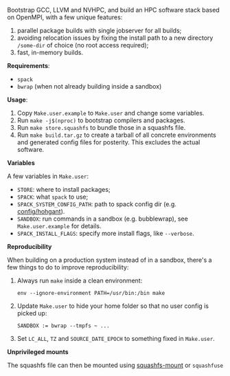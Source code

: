 Bootstrap GCC, LLVM and NVHPC, and build an HPC software stack based on
OpenMPI, with a few unique features:

1. parallel package builds with single jobserver for all builds;
2. avoiding relocation issues by fixing the install path to a new directory `/some-dir` of choice (no root access required);
3. fast, in-memory builds.

**Requirements**:

- `spack`
- `bwrap` (when not already building inside a sandbox)

**Usage**:

1. Copy `Make.user.example` to `Make.user` and change some variables.
2. Run `make -j$(nproc)` to bootstrap compilers and packages.
3. Run `make store.squashfs` to bundle those in a squashfs file.
4. Run `make build.tar.gz` to create a tarball of all concrete environments and
   generated config files for posterity. This excludes the actual software.

**Variables**

A few variables in `Make.user`:

- `STORE`: where to install packages;
- `SPACK`: what `spack` to use;
- `SPACK_SYSTEM_CONFIG_PATH`: path to spack config dir (e.g. [config/hohgant](config/hohgant)).
- `SANDBOX`: run commands in a sandbox (e.g. bubblewrap), see `Make.user.example` for details.
- `SPACK_INSTALL_FLAGS`: specify more install flags, like `--verbose`.

**Reproducibility**

When building on a production system instead of in a sandbox, there's a few things to
do to improve reproducibility:

1. Always run `make` inside a clean environment:
   ```
   env --ignore-environment PATH=/usr/bin:/bin make
   ```
2. Update `Make.user` to hide your home folder so that no user config is picked up:
   ```
   SANDBOX := bwrap --tmpfs ~ ...
   ```
3. Set `LC_ALL`, `TZ` and `SOURCE_DATE_EPOCH` to something fixed in `Make.user`.

**Unprivileged mounts**

The squashfs file can then be mounted using [squashfs-mount](https://github.com/eth-cscs/squashfs-mount) or `squashfuse`
